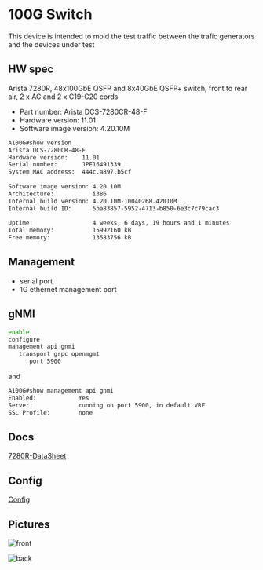 # 100G Switch

This device is intended to mold the test traffic between the trafic generators and the devices under test

## HW spec

Arista 7280R, 48x100GbE QSFP and 8x40GbE QSFP+ switch, front to rear air, 2 x AC and 2 x C19-C20 cords

- Part number: Arista DCS-7280CR-48-F
- Hardware version: 11.01
- Software image version: 4.20.10M

```bash
A100G#show version
Arista DCS-7280CR-48-F
Hardware version:    11.01
Serial number:       JPE16491339
System MAC address:  444c.a897.b5cf
 
Software image version: 4.20.10M
Architecture:           i386
Internal build version: 4.20.10M-10040268.42010M
Internal build ID:      5ba83857-5952-4713-b850-6e3c7c79cac3
 
Uptime:                 4 weeks, 6 days, 19 hours and 1 minutes
Total memory:           15992160 kB
Free memory:            13583756 kB
```

## Management

- serial port
- 1G ethernet management port

## gNMI

```bash
enable
configure
management api gnmi
   transport grpc openmgmt
      port 5900
```

and

```bash
A100G#show management api gnmi
Enabled:            Yes
Server:             running on port 5900, in default VRF
SSL Profile:        none
```

## Docs

[7280R-DataSheet](https://www.arista.com/assets/data/pdf/Datasheets/7280R-DataSheet.pdf)

## Config

[Config](arista.config)

## Pictures

![front](front.jpg)

![back](back.png)
